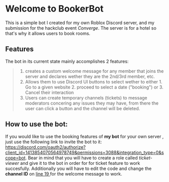 # Welcome to BookerBot

This is a simple bot I created for my own Roblox Discord server, and my submission for the hackclub event *Converge*. The server is for a hotel so that's why it allows users to book rooms.

## Features
The bot in its current state mainly accomplishes 2 features:
> 1. creates a custom welcome message for any member that joins the server and declares wether they are the 2nd/3rd member, etc.
> 2. Allows them to use Discord UI buttons to select wether to either 1. Go to a given website 2. proceed to select a date ("booking") or 3. Cancel their interaction
> 3. Users can create temporary channels (tickets) to message moderators concering any issues they may have, from there the user can click a button and the channel will be deleted.

## How to use the bot:

If you would like to use the booking features of **my bot** for your own server , just use the following link to invite the bot to it: https://discord.com/oauth2/authorize?client_id=1413854070564978749&permissions=3088&integration_type=0&scope=bot. Bear in mind that you will have to create a role called *ticket-viewer* and give it to the bot in order for for ticket feature to work succesfully. Additionally you will have to edit the code and change the **channel ID** on <ins> line 19 </ins> for the welcome message to work.
